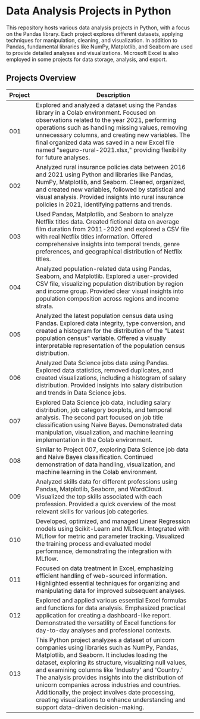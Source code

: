 # Data Analysis Projects in Python

This repository hosts various data analysis projects in Python, with a focus on the Pandas library. Each project explores different datasets, applying techniques for manipulation, cleaning, and visualization. In addition to Pandas, fundamental libraries like NumPy, Matplotlib, and Seaborn are used to provide detailed analyses and visualizations. Microsoft Excel is also employed in some projects for data storage, analysis, and export.

## Projects Overview

| Project | Description |
| ------- | ----------- |
| 001     | Explored and analyzed a dataset using the Pandas library in a Colab environment. Focused on observations related to the year 2021, performing operations such as handling missing values, removing unnecessary columns, and creating new variables. The final organized data was saved in a new Excel file named "seguro-rural-2021.xlsx," providing flexibility for future analyses. |
| 002     | Analyzed rural insurance policies data between 2016 and 2021 using Python and libraries like Pandas, NumPy, Matplotlib, and Seaborn. Cleaned, organized, and created new variables, followed by statistical and visual analysis. Provided insights into rural insurance policies in 2021, identifying patterns and trends. |
| 003     | Used Pandas, Matplotlib, and Seaborn to analyze Netflix titles data. Created fictional data on average film duration from 2011-2020 and explored a CSV file with real Netflix titles information. Offered comprehensive insights into temporal trends, genre preferences, and geographical distribution of Netflix titles. |
| 004     | Analyzed population-related data using Pandas, Seaborn, and Matplotlib. Explored a user-provided CSV file, visualizing population distribution by region and income group. Provided clear visual insights into population composition across regions and income strata. |
| 005     | Analyzed the latest population census data using Pandas. Explored data integrity, type conversion, and created a histogram for the distribution of the "Latest population census" variable. Offered a visually interpretable representation of the population census distribution. |
| 006     | Analyzed Data Science jobs data using Pandas. Explored data statistics, removed duplicates, and created visualizations, including a histogram of salary distribution. Provided insights into salary distribution and trends in Data Science jobs. |
| 007     | Explored Data Science job data, including salary distribution, job category boxplots, and temporal analysis. The second part focused on job title classification using Naive Bayes. Demonstrated data manipulation, visualization, and machine learning implementation in the Colab environment. |
| 008     | Similar to Project 007, exploring Data Science job data and Naive Bayes classification. Continued demonstration of data handling, visualization, and machine learning in the Colab environment. |
| 009     | Analyzed skills data for different professions using Pandas, Matplotlib, Seaborn, and WordCloud. Visualized the top skills associated with each profession. Provided a quick overview of the most relevant skills for various job categories. |
| 010     | Developed, optimized, and managed Linear Regression models using Scikit-Learn and MLflow. Integrated with MLflow for metric and parameter tracking. Visualized the training process and evaluated model performance, demonstrating the integration with MLflow. |
| 011     | Focused on data treatment in Excel, emphasizing efficient handling of web-sourced information. Highlighted essential techniques for organizing and manipulating data for improved subsequent analyses. |
| 012     | Explored and applied various essential Excel formulas and functions for data analysis. Emphasized practical application for creating a dashboard-like report. Demonstrated the versatility of Excel functions for day-to-day analyses and professional contexts. |
| 013     | This Python project analyzes a dataset of unicorn companies using libraries such as NumPy, Pandas, Matplotlib, and Seaborn. It includes loading the dataset, exploring its structure, visualizing null values, and examining columns like 'Industry' and 'Country.' The analysis provides insights into the distribution of unicorn companies across industries and countries. Additionally, the project involves date processing, creating visualizations to enhance understanding and support data-driven decision-making.|

